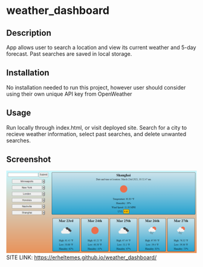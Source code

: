 # weather_dashboard

## Description
App allows user to search a location and view its current weather and 5-day forecast. Past searches are saved in local storage.

## Installation
No installation needed to run this project, however user should consider using their own unique API key from OpenWeather

## Usage
Run locally through index.html, or visit deployed site.
Search for a city to recieve weather information, select past searches, and delete unwanted searches.

## Screenshot
![Alt text](./assets/imgs/weather_dashboard.PNG?raw=true "Preview image of Scheduler")
SITE LINK: https://erheltemes.github.io/weather_dashboard/
